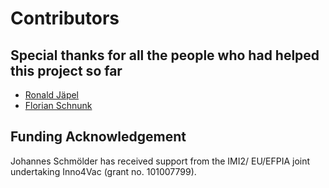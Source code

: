 # Contributors

## Special thanks for all the people who had helped this project so far

* [Ronald Jäpel](https://github.com/ronald-jaepel)
* [Florian Schnunk](https://github.com/flo-schu)

## Funding Acknowledgement

Johannes Schmölder has received support from the IMI2/ EU/EFPIA joint undertaking Inno4Vac (grant no. 101007799).
